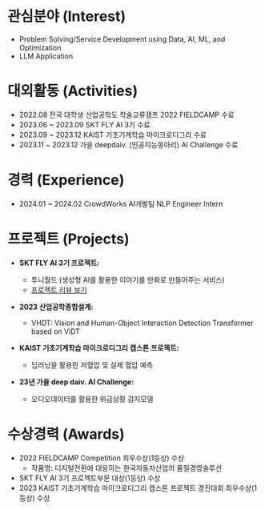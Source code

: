 # 관심분야 (Interest)
- Problem Solving/Service Development using Data, AI, ML, and Optimization
- LLM Application

# 대외활동 (Activities)
- 2022.08 전국 대학생 산업공학도 학술교류캠프 2022 FIELDCAMP 수료
- 2023.06 ~ 2023.09 SKT FLY AI 3기 수료
- 2023.09 ~ 2023.12 KAIST 기초기계학습 마이크로디그리 수료
- 2023.11 ~ 2023.12 가을 deepdaiv. (인공지능동아리) AI Challenge 수료

# 경력 (Experience)
- 2024.01 ~ 2024.02 CrowdWorks AI개발팀 NLP Engineer Intern

# 프로젝트 (Projects)
- **SKT FLY AI 3기 프로젝트:**
  - 투니월드 (생성형 AI를 활용한 이야기를 만화로 만들어주는 서비스)
  - [프로젝트 리뷰 보기](https://www.skttechacademy.com/nonmember/flyAi/flyAiProjectReviewList)

- **2023 산업공학종합설계:**
  - VHDT: Vision and Human-Object Interaction Detection Transformer based on ViDT

- **KAIST 기초기계학습 마이크로디그리 캡스톤 프로젝트:**
  - 딥러닝을 활용한 저혈압 및 실제 혈압 예측

- **23년 가을 deep daiv. AI Challenge:**
  - 오디오데이터를 활용한 위급상황 감지모델

# 수상경력 (Awards)
- 2022 FIELDCAMP Competition 최우수상(1등상) 수상
  - 작품명: 디지털전환에 대응하는 한국자동차산업의 품질경영솔루션
- SKT FLY AI 3기 프로젝트부문 대상(1등상) 수상
- 2023 KAIST 기초기계학습 마이크로디그리 캡스톤 프로젝트 경진대회 최우수상(1등상) 수상

